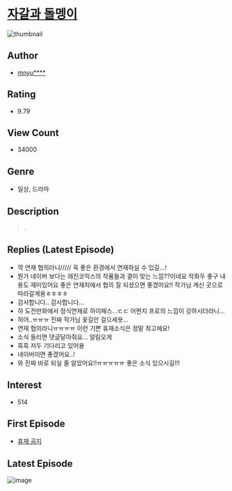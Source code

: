 # [자갈과 돌멩이](https://comic.naver.com/bestChallenge/list?titleId=777670)
![thumbnail](https://image-comic.pstatic.net/user_contents_data/challenge_comic/2021/09/01/348492/thumbnail_202x164c41ac3b9_41f4_4054_b7fd_e91e285e6159_00002209.JPEG)

## Author
- [mnyu****](https://comic.naver.com/artistTitle?id=348492)

## Rating
- 9.79

## View Count
- 34000

## Genre
- 일상, 드라마

## Description
> .

## Replies (Latest Episode)
- 꺅 연재 협의라니///// 꼭 좋은 환경에서 연재하실 수 있길...!
- 뭔가 네이버 보다는 레진코믹스의 작품들과 결이 맞는 느낌??이네요 작화두 좋구 내용도 재미있어요 좋은 연재처에서 협의 잘 되셨으면 좋겠어요!! 작가님 계신 곳으로 따라갈게용ㅎㅎㅎㅎ
- 감사합니다.. 감사합니다...
- 햐 도전만화에서 정식연재로 하이패스...ㄷㄷ 어쩐지 프로의 느낌이 강하시더라니...
- 허어..ㅠㅠㅠ 진짜 작가님 꽃길만 걸으세욧...
- 연재 협의라니ㅠㅠㅠㅠ 이런 기쁜 휴재소식은 정말 최고에요!
- 소식 들리면 댓글달아줘요... 알림오게
- 흑흑 저두 기다리고 있어용
- 네이버이면 좋겠어요..!
- 와 진짜 바로 되실 줄 알았어요!!ㅠㅠㅠㅠㅠ 좋은 소식 있으시길!!!

## Interest
- 514

## First Episode
- [휴재 공지](https://comic.naver.com/bestChallenge/detail?titleId=777670&no=5)

## Latest Episode
![image](https://image-comic.pstatic.net/user_contents_data/challenge_comic/2021/09/05/348492/upload_3977863075366974771.jpeg)
